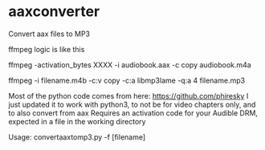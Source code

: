 # aaxconverter
Convert aax files to MP3

ffmpeg logic is like this

ffmpeg -activation_bytes XXXX -i audiobook.aax -c copy audiobook.m4a

ffmpeg -i filename.m4b -c:v copy -c:a libmp3lame -q:a 4 filename.mp3

Most of the python code comes from here: https://github.com/phiresky
I just updated it to work with python3, to not be for video chapters only, and to also convert from aax
Requires an activation code for your Audible DRM, expected in a file in the working directory

Usage:
convertaaxtomp3.py -f [filename]
